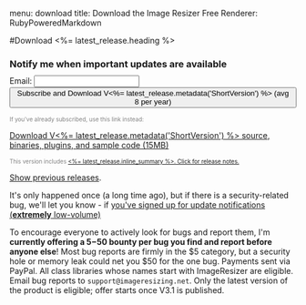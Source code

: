menu: download
title: Download the Image Resizer Free
Renderer: RubyPoweredMarkdown


#Download <%= latest_release.heading %>

<form method="post" action="https://app.icontact.com/icp/signup.php" name="icpsignup" id="icpsignup2612" accept-charset="UTF-8" onsubmit="return verifyRequired2612();" >
<input type="hidden" name="redirect" value="<%= latest_release.metadata('FullFile') %>" />
<input type="hidden" name="errorredirect" value="http://www.icontact.com/www/signup/error.html" />
<h3 style="margin-bottom:0"> Notify me when important updates are available</h3>
<p style="margin-top:10px">Email: <input type="text" name="fields_email"/> &nbsp; <button type="submit" name="Submit" class="awesome black" >Subscribe and Download V<%= latest_release.metadata('ShortVersion') %> (avg 8 per year)</button></p>
<input type="hidden" name="listid" value="29803"/><input type="hidden" name="specialid:29803" value="LH6H"/><input type="hidden" name="clientid" value="905228"/><input type="hidden" name="formid" value="2612"/><input type="hidden" name="reallistid" value="1"/><input type="hidden" name="doubleopt" value="0"/> 
</form>


<p style="margin-top:10px;font-size:10px; color:gray;margin-bottom:0">
	If you've already subscribed, use this link instead:
</p>
<p style="margin:0">

<a href="<%= latest_release.metadata('FullFile') %>" class="awesome black">Download V<%= latest_release.metadata('ShortVersion') %> source, binaries, plugins, and sample code (15MB)</a> 
</p>
<p style="margin-top:5px;font-size:10px; color:gray;margin-bottom:0">
This version includes <a href="<%= latest_release.abspath %>"><%= latest_release.inline_summary %>. Click for release notes.</a>
</p>

[Show previous releases](/releases).

It's only happened once (a long time ago), but if there is a security-related bug, we'll let you know - if [you've signed up for update notifications  (**extremely** low-volume)](/newsletter/signup)

To encourage everyone to actively look for bugs and report them, I'm **currently offering a $5-$50 bounty per bug you find and report before anyone else**! Most bug reports are firmly in the $5 category, but a security hole or memory leak could net you $50 for the one bug. Payments sent via PayPal. All class libraries whose names start with ImageResizer are eligible. Email bug reports to `support@imageresizing.net`. Only the latest version of the product is eligible; offer starts once V3.1 is published.


<!-- Google Code for View download page Conversion Page -->
<script type="text/javascript">
/* <![CDATA[ */
var google_conversion_id = 1054642781;
var google_conversion_language = "en";
var google_conversion_format = "3";
var google_conversion_color = "ffffff";
var google_conversion_label = "HCaSCK3o3wEQ3aTy9gM";
var google_conversion_value = 0;
/* ]]> */
</script>
<script type="text/javascript" src="http://www.googleadservices.com/pagead/conversion.js">
</script>
<noscript>
<div style="display:inline;">
<img height="1" width="1" style="border-style:none;" alt="" src="http://www.googleadservices.com/pagead/conversion/1054642781/?label=HCaSCK3o3wEQ3aTy9gM&amp;guid=ON&amp;script=0"/>
</div>
</noscript>